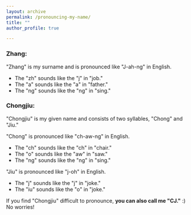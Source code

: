 ```yaml
---
layout: archive
permalink: /pronouncing-my-name/
title: ""
author_profile: true

---
```


### Zhang:
"Zhang" is my surname and is pronounced like "J-ah-ng" in English.
 - The "zh" sounds like the "j" in "job."
 - The "a" sounds like the "a" in "father."
 - The "ng" sounds like the "ng" in "sing."

### Chongjiu:
"Chongjiu" is my given name and consists of two syllables, "Chong" and "Jiu."

"Chong" is pronounced like "ch-aw-ng" in English.
 - The "ch" sounds like the "ch" in "chair."
 - The "o" sounds like the "aw" in "saw."
 - The "ng" sounds like the "ng" in "sing."

"Jiu" is pronounced like "j-oh" in English.
 - The "j" sounds like the "j" in "joke."
 - The "iu" sounds like the "o" in "joke."

If you find "Chongjiu" difficult to pronounce, **you can also call me "CJ."** :) No worries!
